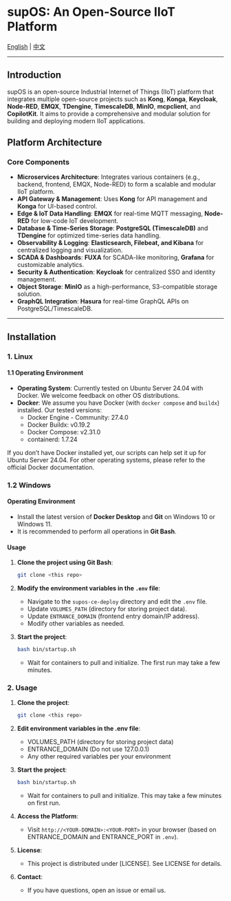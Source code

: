 # supOS: An Open-Source IIoT Platform

[English](README.md) | [中文](README_zh.md)

---

## Introduction
supOS is an open-source Industrial Internet of Things (IIoT) platform that integrates multiple open-source projects such as **Kong**, **Konga**, **Keycloak**, **Node-RED**, **EMQX**, **TDengine**, **TimescaleDB**, **MinIO**, **mcpclient**, and **CopilotKit**. It aims to provide a comprehensive and modular solution for building and deploying modern IIoT applications.

## Platform Architecture

### Core Components

- **Microservices Architecture**: Integrates various containers (e.g., backend, frontend, EMQX, Node-RED) to form a scalable and modular IIoT platform.
- **API Gateway & Management**: Uses **Kong** for API management and **Konga** for UI-based control.
- **Edge & IoT Data Handling**: **EMQX** for real-time MQTT messaging, **Node-RED** for low-code IoT development.
- **Database & Time-Series Storage**: **PostgreSQL (TimescaleDB)** and **TDengine** for optimized time-series data handling.
- **Observability & Logging**: **Elasticsearch, Filebeat, and Kibana** for centralized logging and visualization.
- **SCADA & Dashboards**: **FUXA** for SCADA-like monitoring, **Grafana** for customizable analytics.
- **Security & Authentication**: **Keycloak** for centralized SSO and identity management.
- **Object Storage**: **MinIO** as a high-performance, S3-compatible storage solution.
- **GraphQL Integration**: **Hasura** for real-time GraphQL APIs on PostgreSQL/TimescaleDB.

---

## Installation

### 1. Linux

#### 1.1 Operating Environment
- **Operating System**: Currently tested on Ubuntu Server 24.04 with Docker. We welcome feedback on other OS distributions.
- **Docker**: We assume you have Docker (with `docker compose` and `buildx`) installed. Our tested versions:
  - Docker Engine - Community: 27.4.0
  - Docker Buildx: v0.19.2
  - Docker Compose: v2.31.0
  - containerd: 1.7.24

If you don’t have Docker installed yet, our scripts can help set it up for Ubuntu Server 24.04. For other operating systems, please refer to the official Docker documentation.

### 1.2 Windows

#### Operating Environment
- Install the latest version of **Docker Desktop** and **Git** on Windows 10 or Windows 11.
- It is recommended to perform all operations in **Git Bash**.

#### Usage
1. **Clone the project using Git Bash**:
   ```bash
   git clone <this repo>
   ```
2. **Modify the environment variables in the `.env` file**:
   - Navigate to the `supos-ce-deploy` directory and edit the `.env` file.
   - Update `VOLUMES_PATH` (directory for storing project data).
   - Update `ENTRANCE_DOMAIN` (frontend entry domain/IP address).
   - Modify other variables as needed.

3. **Start the project**:
   ```bash
   bash bin/startup.sh
   ```
   - Wait for containers to pull and initialize. The first run may take a few minutes.

### 2. Usage
1. **Clone the project**:
   ```bash
   git clone <this repo>
   ```
2. **Edit environment variables in the .env file**:
   - VOLUMES_PATH (directory for storing project data)
   - ENTRANCE_DOMAIN (Do not use 127.0.0.1)
   - Any other required variables per your environment

3. **Start the project**:
   ```bash
   bash bin/startup.sh
   ```
   - Wait for containers to pull and initialize. This may take a few minutes on first run.

4. **Access the Platform**:
   - Visit `http://<YOUR-DOMAIN>:<YOUR-PORT>` in your browser (based on ENTRANCE_DOMAIN and ENTRANCE_PORT in `.env`).

5. **License**:
   - This project is distributed under [LICENSE]. See LICENSE for details.

6. **Contact**:
   - If you have questions, open an issue or email us.
